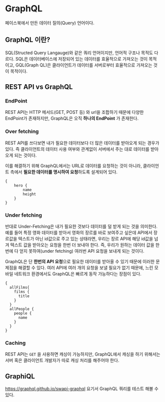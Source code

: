 # GraphQL

페이스북에서 만든 데이터 질의(Query) 언어이다. 

## GraphQL 이란?

SQL(Structed Query Langauge)와 같은 쿼리 언어이지만, 언어적 구조나 목적도 다르다. SQL은 데이터베이스에 저장되어 있는 데이터를 효율적으로 가져오는 것이 목적이고, GQL(Graph QL)은 클라이언트가 데이터를 서버로부터 효율적으로 가져오는 것이 목적이다. 

## REST API vs GraphQL

### EndPoint

REST API는 HTTP 메서드(GET, POST 등) 와 url을 조합하기 때문에 다양한 EndPoint가 존재하지만, GraphQL은 오직 **하나의 EndPoint** 가 존재한다. 

### Over fetching

REST API를 쓰다보면 내가 필요한 데이터보다 더 많은 데이터를 받아오게 되는 경우가 있다. 즉 클라이언트의 데이터 사용 여부와 관계없이 서버에서 주는 대로 데이터를 받아오게 되는 것이다. 

이를 해결하기 위해 GraphQL에서는 URL로 데이터를 요청하는 것이 아니라, 클라이언트 측에서 **필요한 데이터를 명시하여 요청**하도록 설계되어 있다. 

```
{
	hero {
		name
		height
	}
}
```

### Under fetching

반대로 Under-Fetching은 내가 필요한 것보다 데이터를 덜 받게 되는 것을 의미한다. 예를 들어 특정 영화 데이터를 받아서 영화의 장르를 바로 보여주고 싶은데 API에서 장르값을 텍스트가 아닌 id값으로 주고 있는 상태라면, 우리는 장르 API에 해당 id값을 넘겨 텍스트 값을 받아오는 요청을 한번 더 보내야 한다. 즉, 우리가 원하는 데이터 값을 한번에 다 얻지 못하여(under fetching) 여러번 API 요청을 보내게 되는 것이다.

GraphQL은 단 **한번의 API 요청**으로 필요한 데이터를 받아올 수 있기 때문에 이러한 문제점을 해결할 수 있다. 여러 API에 여러 개의 요청을 보낼 필요가 없기 때문에, 느린 모바일 네트워크 환경에서도 GraphQL은 빠르게 동작 가능하다는 장점이 있다. 

```
{
  allFilms{
    films {
      title
    }
  }
  allPeople {
    people {
      name
    }
  }
}
```

### Caching

REST API는 `GET` 을 사용하면 캐싱이 가능하지만, GraphQL에서 캐싱을 하기 위해서는 서버 혹은 클라이언트 개발자가 따로 캐싱 처리를 해주어야 한다. 

## GraphiQL

https://graphql.github.io/swapi-graphql 요기서 GraphQL 쿼리를 테스트 해볼 수 있다. 